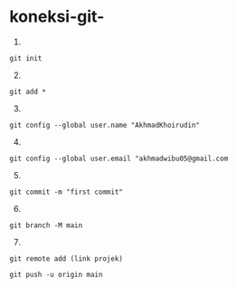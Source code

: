 # koneksi-git-
1.
````
git init
````
2.
````
git add *
````
3.
````
git config --global user.name "AkhmadKhoirudin"
````
4.
````
git config --global user.email "akhmadwibu05@gmail.com
````
5.
````
git commit -m "first commit"
````
6.
````
git branch -M main
````
7.
````
git remote add (link projek)
````
````
git push -u origin main
````

